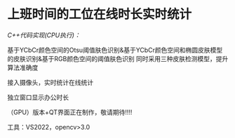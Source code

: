 # **上班时间的工位在线时长实时统计**
*C++代码实现(CPU执行)：*

基于YCbCr颜色空间的Otsu阈值肤色识别&基于YCbCr颜色空间和椭圆皮肤模型的皮肤识别&基于RGB颜色空间的阈值肤色识别
同时采用三种皮肤检测模型，提升算法准确度

接入摄像头，实时统计在线统计

独立窗口显示办公时长



（GPU）版本+QT界面正在制作，敬请期待!!!!

工具：VS2022，opencv>3.0
